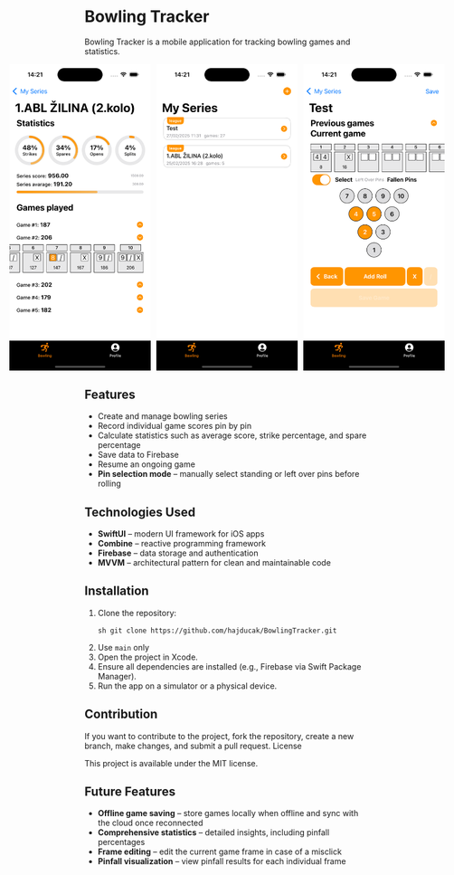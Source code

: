 # Bowling Tracker

Bowling Tracker is a mobile application for tracking bowling games and statistics.

<div style="display: flex; justify-content: center; gap: 10px;">
    <img src="SportTracker/SportTracker/Assets.xcassets/Screenshots/screenshot1.imageset/screenshot1.png" width="250">
    <img src="SportTracker/SportTracker/Assets.xcassets/Screenshots/screenshot2.imageset/screenshot2.png" width="250">
    <img src="SportTracker/SportTracker/Assets.xcassets/Screenshots/screenshot3.imageset/screenshot3.png" width="250">
</div>

## Features
- Create and manage bowling series
- Record individual game scores pin by pin
- Calculate statistics such as average score, strike percentage, and spare percentage
- Save data to Firebase
- Resume an ongoing game
- **Pin selection mode** – manually select standing or left over pins before rolling  

## Technologies Used
- **SwiftUI** – modern UI framework for iOS apps
- **Combine** – reactive programming framework
- **Firebase** – data storage and authentication
- **MVVM** – architectural pattern for clean and maintainable code

## Installation
1. Clone the repository:
   ```
   sh git clone https://github.com/hajducak/BowlingTracker.git
   ```
2. Use `main` only 
3. Open the project in Xcode.
4. Ensure all dependencies are installed (e.g., Firebase via Swift Package Manager).
5. Run the app on a simulator or a physical device.

## Contribution

If you want to contribute to the project, fork the repository, create a new branch, make changes, and submit a pull request.
License

This project is available under the MIT license.

## Future Features
- **Offline game saving** – store games locally when offline and sync with the cloud once reconnected  
- **Comprehensive statistics** – detailed insights, including pinfall percentages  
- **Frame editing** – edit the current game frame in case of a misclick  
- **Pinfall visualization** – view pinfall results for each individual frame  
